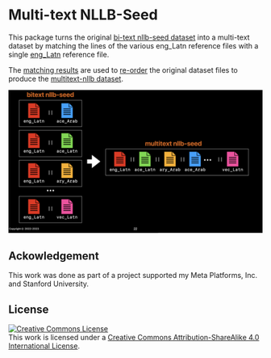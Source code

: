 # Multi-text NLLB-Seed
This package turns the original [bi-text nllb-seed dataset](https://github.com/facebookresearch/flores/blob/main/nllb_seed/README.md) into a multi-text dataset by matching the lines of the various eng_Latn reference files with a single [eng_Latn](data/Multitext-NLLB-Seed/eng_Latn) reference file.

The [matching results](data/Multitext-NLLB-Seed/order_files) are used to [re-order](data/Multitext-NLLB-Seed/re_ordered) the original dataset files to produce the [multitext-nllb dataset](data/Multitext-NLLB-Seed/multitext/).

<img src="img/multitext-alignment.jpg" />


## Ackowledgement
This work was done as part of a project supported my Meta Platforms, Inc. and Stanford University.



## License
<a rel="license" href="http://creativecommons.org/licenses/by-sa/4.0/"><img alt="Creative Commons License" style="border-width:0" src="https://i.creativecommons.org/l/by-sa/4.0/88x31.png" /></a><br />This work is licensed under a <a rel="license" href="http://creativecommons.org/licenses/by-sa/4.0/">Creative Commons Attribution-ShareAlike 4.0 International License</a>.
